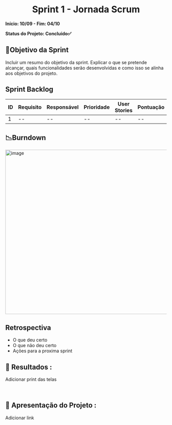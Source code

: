 <h1 align="center"> Sprint 1 - Jornada Scrum </h1>

**Início: 10/09 - Fim: 04/10**

**Status do Projeto: Concluído✅**

<span id="objetivo">
  
## 📌Objetivo da Sprint
Incluir um resumo do objetivo da sprint. Explicar o que se pretende alcançar, quais funcionalidades serão desenvolvidas e como isso se alinha aos objetivos do projeto.
<br>

## Sprint Backlog

| ID | Requisito          | Responsável | Prioridade | User Stories                                                 | Pontuação | Definition of Done                                           |
|----|--------------------|-------------|------------|-------------------------------------------------------------|-----------|-------------------------------------------------------------|
| 1  | --    | --        | --       | -- | --         | -- |



## 📉Burndown

<img width="513" alt="image" src="https://github.com/user-attachments/assets/713183ea-bccf-4bd9-b978-5ce693417c2a">


</br>

## Retrospectiva
- O que deu certo
- O que não deu certo
- Ações para a proxima sprint
 

## 🔗 Resultados :

Adicionar print das telas

<br>

## 🎥 Apresentação do Projeto :

Adicionar link

<br>
